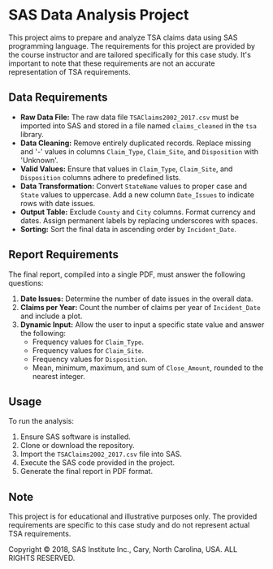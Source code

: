 # SAS Data Analysis Project

This project aims to prepare and analyze TSA claims data using SAS programming language. The requirements for this project are provided by the course instructor and are tailored specifically for this case study. It's important to note that these requirements are not an accurate representation of TSA requirements.

## Data Requirements

- **Raw Data File:** The raw data file `TSAClaims2002_2017.csv` must be imported into SAS and stored in a file named `claims_cleaned` in the `tsa` library.
- **Data Cleaning:** Remove entirely duplicated records. Replace missing and '-' values in columns `Claim_Type`, `Claim_Site`, and `Disposition` with 'Unknown'.
- **Valid Values:** Ensure that values in `Claim_Type`, `Claim_Site`, and `Disposition` columns adhere to predefined lists.
- **Data Transformation:** Convert `StateName` values to proper case and `State` values to uppercase. Add a new column `Date_Issues` to indicate rows with date issues.
- **Output Table:** Exclude `County` and `City` columns. Format currency and dates. Assign permanent labels by replacing underscores with spaces.
- **Sorting:** Sort the final data in ascending order by `Incident_Date`.

## Report Requirements

The final report, compiled into a single PDF, must answer the following questions:

1. **Date Issues:** Determine the number of date issues in the overall data.
2. **Claims per Year:** Count the number of claims per year of `Incident_Date` and include a plot.
3. **Dynamic Input:** Allow the user to input a specific state value and answer the following:
   - Frequency values for `Claim_Type`.
   - Frequency values for `Claim_Site`.
   - Frequency values for `Disposition`.
   - Mean, minimum, maximum, and sum of `Close_Amount`, rounded to the nearest integer.

## Usage

To run the analysis:

1. Ensure SAS software is installed.
2. Clone or download the repository.
3. Import the `TSAClaims2002_2017.csv` file into SAS.
4. Execute the SAS code provided in the project.
5. Generate the final report in PDF format.

## Note

This project is for educational and illustrative purposes only. The provided requirements are specific to this case study and do not represent actual TSA requirements.

Copyright © 2018, SAS Institute Inc., Cary, North Carolina, USA. ALL RIGHTS RESERVED.
